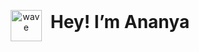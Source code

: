 <p align="center">
  <img src="https://i.imgur.com/u8HivgI.gif" alt="wave" width="50" style="vertical-align: middle;"/>
  <span style="font-size: 2em; font-weight: bold; margin-left: 10px;">Hey! I’m Ananya </span>
</p>
